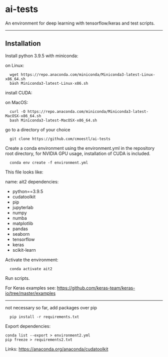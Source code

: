 # ai-tests


An environment for deep learning with tensorflow/keras and test scripts.

---

## Installation 

Install python 3.9.5 with miniconda:

on Linux:

	  wget https://repo.anaconda.com/miniconda/Miniconda3-latest-Linux-x86_64.sh
	  bash Miniconda3-latest-Linux-x86.sh

install CUDA:
    
on MacOS:

	  curl -O https://repo.anaconda.com/miniconda/Miniconda3-latest-MacOSX-x86_64.sh
	  bash Miniconda3-latest-MacOSX-x86_64.sh
	  
	  
	  

go to a directory of your choice

	  git clone https://github.com/cmoestl/ai-tests


	  

Create a conda environment using the environment.yml in the repository root directory, 
for NVIDIA GPU usage, installation of CUDA is included.

	  conda env create -f environment.yml


This file looks like:

name: ait2
dependencies:
  - python==3.9.5
  - cudatoolkit 
  - pip
  - jupyterlab
  - numpy
  - numba
  - matplotlib
  - pandas
  - seaborn
  - tensorflow
  - keras
  - scikit-learn
  



Activate the environment:

	  conda activate ait2
   

Run scripts.

For Keras examples see:  https://github.com/keras-team/keras-io/tree/master/examples

   
---   

not necessary so far, add packages over pip 

	  pip install -r requirements.txt
	
    
	  
	  
Export dependencies:	  

    conda list --export > environment2.yml
    pip freeze > requirements2.txt
    
    
Links: https://anaconda.org/anaconda/cudatoolkit